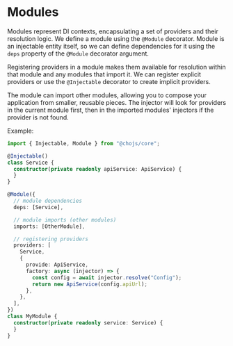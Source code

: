 # Modules

Modules represent DI contexts, encapsulating a set of providers and their resolution logic. We define a module using the
`@Module` decorator. Module is an injectable entity itself, so we can define dependencies for it using the `deps`
property of the `@Module` decorator argument.

Registering providers in a module makes them available for resolution within that module and any modules that import it.
We can register explicit providers or use the `@Injectable` decorator to create implicit providers.

The module can import other modules, allowing you to compose your application from smaller, reusable pieces. The
injector will look for providers in the current module first, then in the imported modules' injectors if the provider is
not found.

Example:

```ts
import { Injectable, Module } from "@chojs/core";

@Injectable()
class Service {
  constructor(private readonly apiService: ApiService) {
  }
}

@Module({
  // module dependencies
  deps: [Service],

  // module imports (other modules)
  imports: [OtherModule],

  // registering providers
  providers: [
    Service,
    {
      provide: ApiService,
      factory: async (injector) => {
        const config = await injector.resolve("Config");
        return new ApiService(config.apiUrl);
      },
    },
  ],
})
class MyModule {
  constructor(private readonly service: Service) {
  }
}
```
